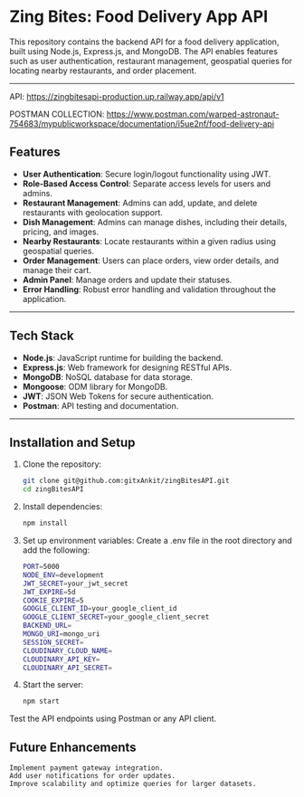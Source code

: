 # Zing Bites: Food Delivery App API  

This repository contains the backend API for a food delivery application, built using Node.js, Express.js, and MongoDB. The API enables features such as user authentication, restaurant management, geospatial queries for locating nearby restaurants, and order placement.  

---
API: https://zingbitesapi-production.up.railway.app/api/v1

POSTMAN COLLECTION: https://www.postman.com/warped-astronaut-754683/mypublicworkspace/documentation/i5ue2nf/food-delivery-api
## **Features**  
- **User Authentication**: Secure login/logout functionality using JWT.  
- **Role-Based Access Control**: Separate access levels for users and admins.  
- **Restaurant Management**: Admins can add, update, and delete restaurants with geolocation support.  
- **Dish Management**: Admins can manage dishes, including their details, pricing, and images.  
- **Nearby Restaurants**: Locate restaurants within a given radius using geospatial queries.  
- **Order Management**: Users can place orders, view order details, and manage their cart.  
- **Admin Panel**: Manage orders and update their statuses.  
- **Error Handling**: Robust error handling and validation throughout the application.  

---

## **Tech Stack**  
- **Node.js**: JavaScript runtime for building the backend.  
- **Express.js**: Web framework for designing RESTful APIs.  
- **MongoDB**: NoSQL database for data storage.  
- **Mongoose**: ODM library for MongoDB.  
- **JWT**: JSON Web Tokens for secure authentication.  
- **Postman**: API testing and documentation.  

---

## **Installation and Setup**  

1. Clone the repository:  
   ```bash
   git clone git@github.com:gitxAnkit/zingBitesAPI.git
   cd zingBitesAPI
2. Install dependencies:
    ```bash
    npm install
3. Set up environment variables:
Create a .env file in the root directory and add the following:
    ```bash
    PORT=5000
    NODE_ENV=development
    JWT_SECRET=your_jwt_secret
    JWT_EXPIRE=5d
    COOKIE_EXPIRE=5
    GOOGLE_CLIENT_ID=your_google_client_id
    GOOGLE_CLIENT_SECRET=your_google_client_secret
    BACKEND_URL=
    MONGO_URI=mongo_uri
    SESSION_SECRET=
    CLOUDINARY_CLOUD_NAME=
    CLOUDINARY_API_KEY=
    CLOUDINARY_API_SECRET=
4. Start the server:
    ```bash
    npm start
Test the API endpoints using Postman or any API client.


## Future Enhancements

    Implement payment gateway integration.
    Add user notifications for order updates.
    Improve scalability and optimize queries for larger datasets.
